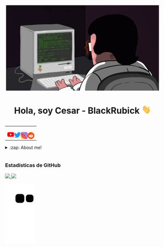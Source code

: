 
<h1 align="center"><img src="IMG/code.gif" </h1>
<h1 align="center">Hola, soy Cesar - BlackRubick <img src="IMG/saludo.gif" width="30px"></h1>

<table align="right">
<tr>
<td>


<br>
  <a href="https://www.youtube.com/watch?v=hPr-Yc92qaY&ab_channel=RandomYT"><img align="left" alt="@cesar_gomez_aguilera | Youtube" width="22px" src=" IMG/youtube.png"/></a>
 <a href="https://twitter.com/CesarGmezAguil1"><img align="left" alt="@cesar_gomez_aguilera | Twitter" width="22px" src=" IMG/Twitter.png" /></a>
 <a href="https://www.instagram.com/blackrubick14/"><img align="left" alt="@blackrubick14 | Instagram" width="22px" src=" IMG/instagram.png" /></a>
 <a href="https://www.reddit.com/user/BlackRubick1"><img align="left" alt="@cesar_gomez_aguilera | Reddit" width="22px" src=" IMG/reddit.png" /></a>

  
<br>

</td>
</tr>
</table>

<details>
  <summary>:zap: About me!</summary>

###  💻 I am a software development student💻!!
- 🧐 ¡I learn fast!
- 😈 I want to specialize in cybersecurity
- 😏 I am 20 years
- 🇲🇽 I am from mexico
</details>

<br />




<tr>
<td>

<tr>
<td>


<h3 align="left">Estadísticas de GitHub</h3>

<div>
  <a href="https://github.com/BlackRubick">
  <img height="180em" src="https://github-readme-stats.vercel.app/api?username=BlackRubick&show_icons=true&theme=radical&include_all_commits=true&count_private=true"/>
  <img height="180em" src="https://github-readme-stats.vercel.app/api/top-langs/?username=BlackRubick&layout=compact&langs_count=7&theme=radical"/>
</div>

![Snake animation](https://github.com/BlackRubick/BlackRubick/blob/output/github-contribution-grid-snake.svg)

